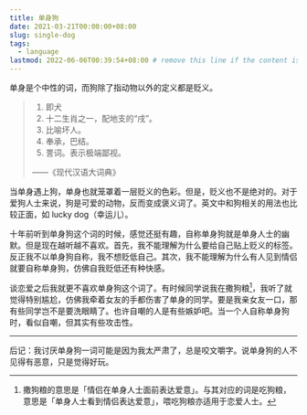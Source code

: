 ```yaml
---
title: 单身狗
date: 2021-03-21T00:00:00+08:00
slug: single-dog
tags:
  - language
lastmod: 2022-06-06T00:39:54+08:00 # remove this line if the content is actually changed
---
```


单身是个中性的词，而狗除了指动物以外的定义都是贬义。

> 1. 即犬
> 1. 十二生肖之一，配地支的“戌”。
> 1. 比喻坏人。
> 1. 奉承，巴结。
> 1. 詈词。表示极端鄙视。
>
> ——《现代汉语大词典》

当单身遇上狗，单身也就笼罩着一层贬义的色彩。但是，贬义也不是绝对的。对于爱狗人士来说，狗是可爱的动物，反而变成褒义词了。英文中和狗相关的用法也比较正面，如 lucky dog（幸运儿）。

十年前听到单身狗这个词的时候，感觉还挺有趣，自称单身狗就是单身人士的幽默。但是现在越听越不喜欢。首先，我不能理解为什么要给自己贴上贬义的标签。反正我不以单身狗自称，我不想贬低自己。其次，我不能理解为什么有人见到情侣就要自称单身狗，仿佛自我贬低还有种快感。

谈恋爱之后我就更不喜欢单身狗这个词了。有时候同学说我在撒狗粮[^liang]，我听了就觉得特别尴尬，仿佛我牵着女友的手都伤害了单身的同学。要是我亲女友一口，那有些同学岂不是要洗眼睛了。也许自嘲的人是有些嫉妒吧。当一个人自称单身狗时，看似自嘲，但其实有些攻击性。

[^liang]: 撒狗粮的意思是「情侣在单身人士面前表达爱意」。与其对应的词是吃狗粮，意思是「单身人士看到情侣表达爱意」，喂吃狗粮亦适用于恋爱人士。

---

后记：我讨厌单身狗一词可能是因为我太严肃了，总是咬文嚼字。说单身狗的人不见得有恶意，只是觉得好玩。
